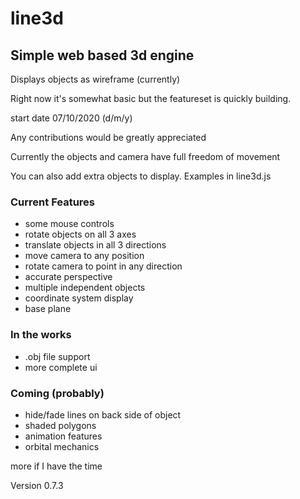 # line3d

## Simple web based 3d engine

Displays objects as wireframe (currently)

Right now it's somewhat basic but the featureset is quickly building.

start date 07/10/2020 (d/m/y)

Any contributions would be greatly appreciated

Currently the objects and camera have full freedom of movement

You can also add extra objects to display. Examples in line3d.js

### Current Features

* some mouse controls
* rotate objects on all 3 axes
* translate objects in all 3 directions
* move camera to any position
* rotate camera to point in any direction
* accurate perspective
* multiple independent objects
* coordinate system display
* base plane

### In the works

* .obj file support
* more complete ui

### Coming (probably)

* hide/fade lines on back side of object
* shaded polygons
* animation features
* orbital mechanics

more if I have the time

Version 0.7.3
